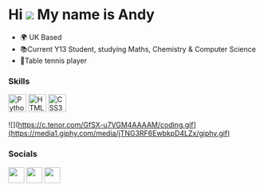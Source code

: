 Hi ![](https://user-images.githubusercontent.com/18350557/176309783-0785949b-9127-417c-8b55-ab5a4333674e.gif) My name is Andy
===============================================================================================================================

* 🌍 UK Based
* 📚Current Y13 Student, studying Maths, Chemistry & Computer Science
* 🏓Table tennis player

### Skills

<p align="left">
<a href="https://www.python.org/" target="_blank" rel="noreferrer"><img src="https://raw.githubusercontent.com/danielcranney/readme-generator/main/public/icons/skills/python.svg" width="36" height="36" alt="Python" /></a>
<a href="https://developer.mozilla.org/en-US/docs/Glossary/HTML5" target="_blank" rel="noreferrer"><img src="https://raw.githubusercontent.com/danielcranney/readme-generator/main/public/icons/skills/html5-colored.svg" width="36" height="36" alt="HTML5" /></a>
<a href="https://www.w3.org/TR/CSS/#css" target="_blank" rel="noreferrer"><img src="https://raw.githubusercontent.com/danielcranney/readme-generator/main/public/icons/skills/css3-colored.svg" width="36" height="36" alt="CSS3" /></a>
</p>

![](https://c.tenor.com/GfSX-u7VGM4AAAAM/coding.gif](https://media1.giphy.com/media/jTNG3RF6EwbkpD4LZx/giphy.gif)

### Socials
<p align="left">
<a href="https://discord.com/users/573578183438499880" target="_blank" rel="noreferrer"><img src="https://raw.githubusercontent.com/danielcranney/readme-generator/main/public/icons/socials/discord.svg" width="32" height="32" /></a>
<a href="https://github.com/AndyL0555" target="_blank" rel="noreferrer"><img src="https://raw.githubusercontent.com/danielcranney/readme-generator/main/public/icons/socials/github.svg" width="32" height="32" /></a>
<a href="https://www.linkedin.com/in/andy-lin-44b7a6242/" target="_blank" rel="noreferrer"><img src="https://raw.githubusercontent.com/danielcranney/readme-generator/main/public/icons/socials/linkedin.svg" width="32" height="32" /></a>
</p>
